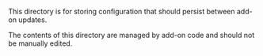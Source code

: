 This directory is for storing configuration that should persist between add-on
updates.

The contents of this directory are managed by add-on code and should not be
manually edited.
